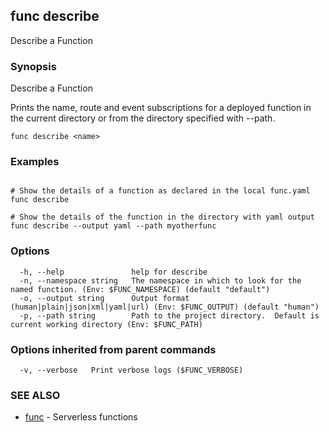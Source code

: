 ## func describe

Describe a Function

### Synopsis

Describe a Function

Prints the name, route and event subscriptions for a deployed function in
the current directory or from the directory specified with --path.


```
func describe <name>
```

### Examples

```

# Show the details of a function as declared in the local func.yaml
func describe

# Show the details of the function in the directory with yaml output
func describe --output yaml --path myotherfunc

```

### Options

```
  -h, --help               help for describe
  -n, --namespace string   The namespace in which to look for the named function. (Env: $FUNC_NAMESPACE) (default "default")
  -o, --output string      Output format (human|plain|json|xml|yaml|url) (Env: $FUNC_OUTPUT) (default "human")
  -p, --path string        Path to the project directory.  Default is current working directory (Env: $FUNC_PATH)
```

### Options inherited from parent commands

```
  -v, --verbose   Print verbose logs ($FUNC_VERBOSE)
```

### SEE ALSO

* [func](func.md)	 - Serverless functions

